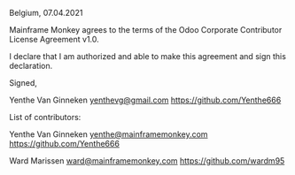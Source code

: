Belgium, 07.04.2021

Mainframe Monkey agrees to the terms of the Odoo Corporate Contributor License
Agreement v1.0.

I declare that I am authorized and able to make this agreement and sign this
declaration.

Signed, 

Yenthe Van Ginneken yenthevg@gmail.com https://github.com/Yenthe666

List of contributors:

Yenthe Van Ginneken yenthe@mainframemonkey.com https://github.com/Yenthe666

Ward Marissen ward@mainframemonkey.com https://github.com/wardm95
